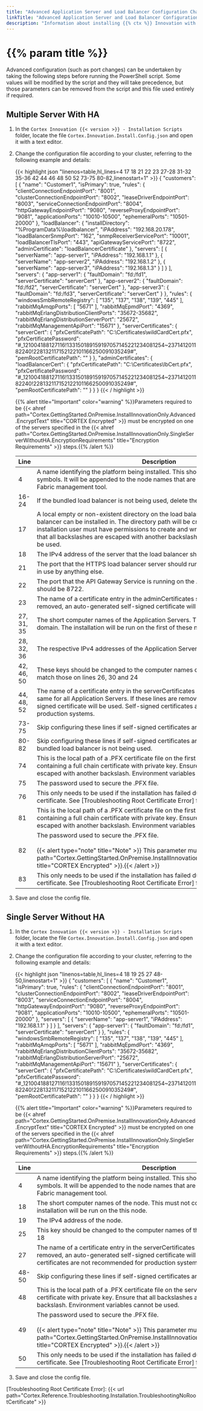 ```yaml
---
title: "Advanced Application Server and Load Balancer Configuration Changes"
linkTitle: "Advanced Application Server and Load Balancer Configuration Changes"
description: "Information about installing {{% ctx %}} Innovation with non-default installation values."
---
```


# {{% param title %}}

Advanced configuration (such as port changes) can be undertaken by taking the following steps before running the PowerShell script. Some values will be modified by the script and they will take precedence, but those parameters can be removed from the script and this file used entirely if required.

## Multiple Server With HA

1. In the `Cortex Innovation {{< version >}} - Installation Scripts` folder, locate the file `Cortex.Innovation.Install.Config.json` and open it with a text editor.
1. Change the configuration file according to your cluster, referring to the following example and details:

    {{< highlight json "linenos=table,hl_lines=4 17 18 21 22 23 27-28 31-32 35-36 42 44 46 48 50 52 73-75 80-82,linenostart=1" >}}
    {
      "customers": [
        {
          "name": "Customer1",
          "isPrimary": true,
          "rules": {
            "clientConnectionEndpointPort": "8001",
            "clusterConnectionEndpointPort": "8002",
            "leaseDriverEndpointPort": "8003",
            "serviceConnectionEndpointPort": "8004",
            "httpGatewayEndpointPort": "9080",
            "reverseProxyEndpointPort": "9081",
            "applicationPorts": "10010-10500",
            "ephemeralPorts": "10501-20000"
          },
          "loadBalancer": {
            "installDirectory": "%ProgramData%\\loadbalancer",
            "iPAddress": "192.168.20.178",
            "loadBalancerSnmpPort": "162",
            "snmpReceiverServicePort": "10001",
            "loadBalancerTlsPort": "443",
            "apiGatewayServicePort": "8722",
            "adminCertificate": "loadBalancerCertificate"
          },
          "servers": [
            {
              "serverName": "app-server1",
              "iPAddress": "192.168.1.1"
            },
            {
              "serverName": "app-server2",
              "iPAddress": "192.168.1.2"
            },
            {
              "serverName": "app-server3",
              "iPAddress": "192.168.1.3"
            }
          ]
        }
      ],
      "servers": {
        "app-server1": {
          "faultDomain": "fd:/fd1",
          "serverCertificate": "serverCert"
        },
        "app-server2": {
          "faultDomain": "fd:/fd2",
          "serverCertificate": "serverCert"
        },
        "app-server3": {
          "faultDomain": "fd:/fd3",
          "serverCertificate": "serverCert"
        }
      },
      "rules": {
        "windowsSmbRemoteRegistry": [
          "135",
          "137",
          "138",
          "139",
          "445"
        ],
        "rabbitMqAmqpPorts": [
          "5671"
        ],
        "rabbitMqEpmdPort": "4369",
        "rabbitMqErlangDistributionClientPorts": "35672-35682",
        "rabbitMqErlangDistributionServerPort": "25672",
        "rabbitMqManagementApiPort": "15671"
      },
      "serverCertificates": {
        "serverCert": {
          "pfxCertificatePath": "C:\\Certificates\\wildCardCert.pfx",
          "pfxCertificatePassword": "#_121004188127116!133150189159197057145221234081254~237141201182240!228132117152122101166250091035249#",
          "pemRootCertificatePath": ""
        }
      },
      "adminCertificates": {
        "loadBalancerCert": {
          "pfxCertificatePath": "C:\\Certificates\\lbCert.pfx",
          "pfxCertificatePassword": "#_121004188127116!133150189159197057145221234081254~237141201182240!228132117152122101166250091035249#",
          "pemRootCertificatePath": ""
        }
      }
    }
    {{< / highlight >}}

    {{% alert title="Important" color="warning" %}}Parameters required to be {{< ahref path="Cortex.GettingStarted.OnPremise.InstallInnovationOnly.Advanced.EncryptText" title="CORTEX Encrypted" >}} must be encrypted on one of the servers specified in the {{< ahref path="Cortex.GettingStarted.OnPremise.InstallInnovationOnly.SingleServerWithoutHA.EncryptionRequirements" title="Encryption Requirements" >}} steps.{{% /alert %}}

    | Line | Description |
    |------|-------------|
    |4     | A name identifying the platform being installed. This should have no spaces or symbols. It will be appended to the node names that are displayed in the Service Fabric management tool. |
    |16-24 | If the bundled load balancer is not being used, delete these lines |
    |17    | A local empty or non-existent directory on the load balancer server that the load balancer can be installed in. The directory path will be created if it does not exist. The installation user must have permissions to create and write to directories here. Ensure that all backslashes are escaped with another backslash. Environment variables may be used. |
    |18    | The IPv4 address of the server that the load balancer should run on. |
    |21    | The port that the HTTPS load balancer server should run on. This port should not be in use by anything else. |
    |22    | The port that the API Gateway Service is running on the Application Servers. This should be 8722. |
    |23    | The name of a certificate entry in the adminCertificates section. If this line is removed, an auto-generated self-signed certificate will be used. |
    |27, 31, 35 | The short computer names of the Application Servers. These must not contain the domain. The installation will be run on the first of these nodes. |
    |28, 32, 36 | The respective IPv4 addresses of the Application Servers. |
    |42, 46, 50 | These keys should be changed to the computer names of the Application Servers to match those on lines 26, 30 and 24 |
    |44, 48, 52 | The name of a certificate entry in the serverCertificates section. This should be the same for all Application Servers. If these lines are removed, an auto-generated self-signed certificate will be used. Self-signed certificates are not recommended for production systems.|
    |73-75 | Skip configuring these lines if self-signed certificates are being used. |
    |80-82 | Skip configuring these lines if self-signed certificates are being used or if the bundled load balancer is not being used. |
    |74    |This is the local path of a .PFX certificate file on the first Application Server, containing a full chain certificate with private key. Ensure that all backslashes are escaped with another backslash. Environment variables cannot be used. |
    |75    |The password used to secure the .PFX file.|
    |76    |This only needs to be used if the installation has failed due to a missing root certificate. See [Troubleshooting Root Certificate Error] for information.|
    |81    |This is the local path of a .PFX certificate file on the first Application Server, containing a full chain certificate with private key. Ensure that all backslashes are escaped with another backslash. Environment variables cannot be used. |
    |82    |The password used to secure the .PFX file.<br /><br />{{< alert type="note" title="Note" >}} This parameter must be {{< ahref path="Cortex.GettingStarted.OnPremise.InstallInnovationOnly.Advanced.EncryptText" title="CORTEX Encrypted" >}}.{{< /alert >}}|
    |83    |This only needs to be used if the installation has failed due to a missing root certificate. See [Troubleshooting Root Certificate Error] for information.|

1. Save and close the config file.

## Single Server Without HA

1. In the `Cortex Innovation {{< version >}} - Installation Scripts` folder, locate the file `Cortex.Innovation.Install.Config.json` and open it with a text editor.
1. Change the configuration file according to your cluster, referring to the following example and details:

    {{< highlight json "linenos=table,hl_lines=4 18 19 25 27 48-50,linenostart=1" >}}
    {
      "customers": [
        {
          "name": "Customer1",
          "isPrimary": true,
          "rules": {
            "clientConnectionEndpointPort": "8001",
            "clusterConnectionEndpointPort": "8002",
            "leaseDriverEndpointPort": "8003",
            "serviceConnectionEndpointPort": "8004",
            "httpGatewayEndpointPort": "9080",
            "reverseProxyEndpointPort": "9081",
            "applicationPorts": "10010-10500",
            "ephemeralPorts": "10501-20000"
          },
          "servers": [
            {
              "serverName": "app-server1",
              "iPAddress": "192.168.1.1"
            }
          ]
        }
      ],
      "servers": {
        "app-server1": {
          "faultDomain": "fd:/fd1",
          "serverCertificate": "serverCert"
        }
      },
      "rules": {
        "windowsSmbRemoteRegistry": [
          "135",
          "137",
          "138",
          "139",
          "445"
        ],
        "rabbitMqAmqpPorts": [
          "5671"
        ],
        "rabbitMqEpmdPort": "4369",
        "rabbitMqErlangDistributionClientPorts": "35672-35682",
        "rabbitMqErlangDistributionServerPort": "25672",
        "rabbitMqManagementApiPort": "15671"
      },
      "serverCertificates": {
        "serverCert": {
          "pfxCertificatePath": "C:\\Certificates\\wildCardCert.pfx",
          "pfxCertificatePassword": "#_121004188127116!133150189159197057145221234081254~237141201182240!228132117152122101166250091035249#",
          "pemRootCertificatePath": ""
        }
      }
    }
    {{< / highlight >}}

    {{% alert title="Important" color="warning" %}}Parameters required to be {{< ahref path="Cortex.GettingStarted.OnPremise.InstallInnovationOnly.Advanced.EncryptText" title="CORTEX Encrypted" >}} must be encrypted on one of the servers specified in the {{< ahref path="Cortex.GettingStarted.OnPremise.InstallInnovationOnly.SingleServerWithoutHA.EncryptionRequirements" title="Encryption Requirements" >}} steps.{{% /alert %}}

    | Line | Description |
    |------|-------------|
    |4     | A name identifying the platform being installed. This should have no spaces or symbols. It will be appended to the node names that are displayed in the Service Fabric management tool. |
    |18    | The short computer names of the node. This must not contain the domain. The installation will be run on the this node. |
    |19    | The IPv4 address of the node. |
    |25    | This key should be changed to the computer names of the node to match that on line 18 |
    |27    | The name of a certificate entry in the serverCertificates section. If this line is removed, an auto-generated self-signed certificate will be used. Self-signed certificates are not recommended for production systems.|
    |48-50 | Skip configuring these lines if self-signed certificates are being used. |
    |48    |This is the local path of a .PFX certificate file on the server, containing a full chain certificate with private key. Ensure that all backslashes are escaped with another backslash. Environment variables cannot be used. |
    |49    |The password used to secure the .PFX file. <br /><br />{{< alert type="note" title="Note" >}} This parameter must be {{< ahref path="Cortex.GettingStarted.OnPremise.InstallInnovationOnly.Advanced.EncryptText" title="CORTEX Encrypted" >}}.{{< /alert >}}|
    |50    |This only needs to be used if the installation has failed due to a missing root certificate. See [Troubleshooting Root Certificate Error] for information.|

1. Save and close the config file.

[Troubleshooting Root Certificate Error]: {{< url path="Cortex.Reference.Troubleshooting.Installation.TroubleshootingNoRootCertificate" >}}